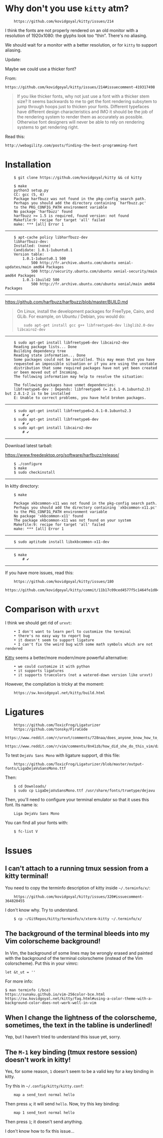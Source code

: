 # Why don't you use `kitty` atm?

        https://github.com/kovidgoyal/kitty/issues/214

I think the fonts are not properly  rendered on an old monitor with a resolution
of 1920x1080: the glyphs look too “thin”.
There's no aliasing.

We should wait for a monitor with a better resolution, or for `kitty` to support
aliasing.

Update:

Maybe we could use a thicker font?

From:

    https://github.com/kovidgoyal/kitty/issues/214#issuecomment-419317498

> If you like thicker fonts, why not just use a font with a thicker stem size?
> It seems  backwards to  me to get  the font rendering  subsytem to  jump through
> hoops just to thicken your fonts.
> Different typefaces have  different design characteristics and IMO  it should be
> the job of the rendering system to render them as accurately as possible.
> Otherwise font designers will never be able  to rely on rendering systems to get
> rendering right.

Read this:

    http://webagility.com/posts/finding-the-best-programming-font

##
# Installation

        $ git clone https://github.com/kovidgoyal/kitty && cd kitty

        $ make
        python3 setup.py
        CC: gcc (5, 4)
        Package harfbuzz was not found in the pkg-config search path.
        Perhaps you should add the directory containing `harfbuzz.pc'
        to the PKG_CONFIG_PATH environment variable
        No package 'harfbuzz' found
        harfbuzz >= 1.5 is required, found version: not found
        Makefile:9: recipe for target 'all' failed
        make: *** [all] Error 1

---

        $ apt-cache policy libharfbuzz-dev
        libharfbuzz-dev:
        Installed: (none)
        Candidate: 1.0.1-1ubuntu0.1
        Version table:
            1.0.1-1ubuntu0.1 500
                500 http://fr.archive.ubuntu.com/ubuntu xenial-updates/main amd64 Packages
                500 http://security.ubuntu.com/ubuntu xenial-security/main amd64 Packages
            1.0.1-1build2 500
                500 http://fr.archive.ubuntu.com/ubuntu xenial/main amd64 Packages

---

https://github.com/harfbuzz/harfbuzz/blob/master/BUILD.md

> On Linux, install the development packages for FreeType, Cairo, and GLib.
> For example, on Ubuntu / Debian, you would do:
>
>        sudo apt-get install gcc g++ libfreetype6-dev libglib2.0-dev libcairo2-dev

---

        $ sudo apt-get install libfreetype6-dev libcairo2-dev
        Reading package lists... Done
        Building dependency tree
        Reading state information... Done
        Some packages could not be installed. This may mean that you have
        requested an impossible situation or if you are using the unstable
        distribution that some required packages have not yet been created
        or been moved out of Incoming.
        The following information may help to resolve the situation:

        The following packages have unmet dependencies:
        libfreetype6-dev : Depends: libfreetype6 (= 2.6.1-0.1ubuntu2.3) but 2.8.1-2 is to be installed
        E: Unable to correct problems, you have held broken packages.

---

        $ sudo apt-get install libfreetype6=2.6.1-0.1ubuntu2.3
            # ✔
        $ sudo apt-get install libfreetype6-dev
            # ✔
        $ sudo apt-get install libcairo2-dev
            # ✔

---

Download latest tarball:

https://www.freedesktop.org/software/harfbuzz/release/

        $ ./configure
        $ make
        $ sudo checkinstall

---

In kitty directory:

        $ make

        Package xkbcommon-x11 was not found in the pkg-config search path.
        Perhaps you should add the directory containing `xkbcommon-x11.pc'
        to the PKG_CONFIG_PATH environment variable
        No package 'xkbcommon-x11' found
        The package xkbcommon-x11 was not found on your system
        Makefile:9: recipe for target 'all' failed
        make: *** [all] Error 1

---

        $ sudo aptitude install libxkbcommon-x11-dev

---

        $ make
            # ✔

---

If you have more issues, read this:

        https://github.com/kovidgoyal/kitty/issues/180
        https://github.com/kovidgoyal/kitty/commit/11b17c09ced4577f5c1464fe1d040bda22972c77

# Comparison with `urxvt`

I think we should get rid of `urxvt`:

        • I don't want to learn perl to customize the terminal
        • there's no easy way to report bug
        • it doesn't seem to support ligature
        • I can't fix the weird bug with some math symbols which are not rendered

[Kitty](https://github.com/kovidgoyal/kitty) seems a better/more modern/more powerful alternative:

        • we could customize it with python
        • it supports ligatures
        • it supports truecolors (not a watered-down version like urxvt)

However, the compilation is tricky at the moment:

        https://sw.kovidgoyal.net/kitty/build.html

# Ligatures

        https://github.com/ToxicFrog/Ligaturizer
        https://github.com/tonsky/FiraCode
        https://www.reddit.com/r/urxvt/comments/728naa/does_anyone_know_how_to_enable_ligatures/
        https://www.reddit.com/r/vim/comments/8n41zb/how_did_she_do_this_vim/dzsmlt4/

To test `DejaVu Sans Mono` with ligature support, dl this file:

        https://github.com/ToxicFrog/Ligaturizer/blob/master/output-fonts/LigaDejaVuSansMono.ttf

Then:

        $ cd Downloads/
        $ sudo cp LigaDejaVuSansMono.ttf /usr/share/fonts/truetype/dejavu

Then, you'll need to configure your terminal emulator so that it uses this font.
Its name is:

        Liga DejaVu Sans Mono

You can find all your fonts with:

        $ fc-list V

##
# Issues
## I can't attach to a running tmux session from a kitty terminal!

You need to copy the terminfo description of kitty inside `~/.terminfo/x/`:

        https://github.com/kovidgoyal/kitty/issues/320#issuecomment-364820455

I don't know why.
Try to understand.

        $ cp ~/GitRepos/kitty/terminfo/x/xterm-kitty ~/.terminfo/x/

## The background of the terminal bleeds into my Vim colorscheme background!

In Vim, the background of some lines  may be wrongly erased and painted with the
background of the terminal colorscheme (instead of the Vim colorscheme).
Put this in your vimrc:

    let &t_ut = ''

For more info:

    $ man terminfo (/bce)
    https://sunaku.github.io/vim-256color-bce.html
    https://sw.kovidgoyal.net/kitty/faq.html#using-a-color-theme-with-a-background-color-does-not-work-well-in-vim

## When I change the lightness of the colorscheme, sometimes, the text in the tabline is underlined!

Yep, but I haven't tried to understand this issue yet, sorry.

## The `M-1` key binding (tmux restore session) doesn't work in kitty!

Yes, for some reason, `1` doesn't seem to be a valid key for a key binding in kitty.

Try this in `~/.config/kitty/kitty.conf`:

        map a send_text normal hello

Then press `a`; it will send `hello`.
Now, try this key binding:

        map 1 send_text normal hello

Then press `1`; it doesn't send anything.

I don't know how to fix this issue...

